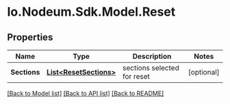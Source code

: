 # Io.Nodeum.Sdk.Model.Reset
## Properties

Name | Type | Description | Notes
------------ | ------------- | ------------- | -------------
**Sections** | [**List&lt;ResetSections&gt;**](ResetSections.md) | sections selected for reset | [optional] 

[[Back to Model list]](../README.md#documentation-for-models) [[Back to API list]](../README.md#documentation-for-api-endpoints) [[Back to README]](../README.md)

